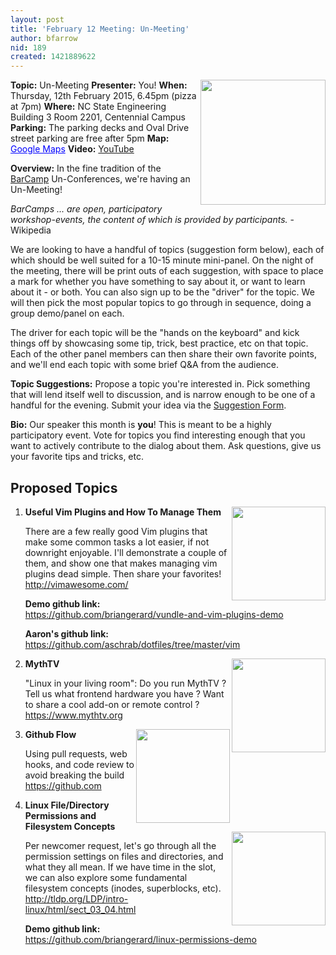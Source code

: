 ```yaml
---
layout: post
title: 'February 12 Meeting: Un-Meeting'
author: bfarrow
nid: 189
created: 1421889622
---
```

<img src="/~bgerard/learn.all.the.things.jpg" align=right width=200>
<strong>Topic:</strong> Un-Meeting
<strong>Presenter:</strong> You!
<strong>When:</strong> Thursday, 12th February 2015, 6.45pm (pizza at 7pm)
<strong>Where:</strong> NC State Engineering Building 3 Room 2201, Centennial Campus
<strong>Parking:</strong> The parking decks and Oval Drive street parking are free after 5pm
<strong>Map:</strong> <a href="https://maps.google.com/maps?f=q&amp;source=embed&amp;hl=en&amp;geocode=&amp;q=ncsu+dept+of+electrical+and+computer+engineering&amp;aq=&amp;sll=35.77222,-78.674281&amp;sspn=0.001717,0.002307&amp;num=10&amp;ie=UTF8&amp;hq=ncsu+dept+of+electrical+and+computer+engineering&amp;hnear=&amp;ll=35.772117,-78.673933&amp;spn=0.004856,0.004613&amp;t=h&amp;z=14&amp;iwloc=A&amp;cid=7201020630335914881" style="color:#0000FF;text-align:left">Google Maps</a>
<strong>Video:</strong> <a href="https://www.youtube.com/watch?v=ofDDLhblOnc">YouTube</a> 

<strong>Overview:</strong>
In the fine tradition of the <a href="http://en.wikipedia.org/wiki/BarCamp">BarCamp</a> Un-Conferences, we're having an Un-Meeting!

<em>BarCamps ... are open, participatory workshop-events, the content of which is provided by participants.</em> - Wikipedia

We are looking to have a handful of topics (suggestion form below), each of which should be well suited for a 10-15 minute mini-panel.  On the night of the meeting, there will be print outs of each suggestion, with space to place a mark for whether you have something to say about it, or want to learn about it - or both.  You can also sign up to be the "driver" for the topic.  We will then pick the most popular topics to go through in sequence, doing a group demo/panel on each.

The driver for each topic will be the "hands on the keyboard" and kick things off by showcasing some tip, trick, best practice, etc on that topic.  Each of the other panel members can then share their own favorite points, and we'll end each topic with some brief Q&A from the audience.

<strong>Topic Suggestions:</strong>
Propose a topic you're interested in.  Pick something that will lend itself well to discussion, and is narrow enough to be one of a handful for the evening.  Submit your idea via the <a href="http://goo.gl/forms/WQht89kz8D">Suggestion Form</a>.

<strong>Bio:</strong>
Our speaker this month is <strong>you</strong>!  This is meant to be a highly participatory event.  Vote for topics you find interesting enough that you want to actively contribute to the dialog about them.  Ask questions, give us your favorite tips and tricks, etc.

<h2>Proposed Topics</h2>
<ol>

<li><strong>Useful Vim Plugins and How To Manage Them</strong> <img src="http://upload.wikimedia.org/wikipedia/commons/9/9f/Vimlogo.svg" align="right" width="150">

There are a few really good Vim plugins that make some common tasks a lot easier, if not downright enjoyable. I'll demonstrate a couple of them, and show one that makes managing vim plugins dead simple. Then share your favorites!
<a href="http://vimawesome.com/">http://vimawesome.com/</a>

<strong>Demo github link:</strong> <a href="https://github.com/briangerard/vundle-and-vim-plugins-demo">https://github.com/briangerard/vundle-and-vim-plugins-demo</a>

<strong>Aaron's github link:</strong> <a href="https://github.com/aschrab/dotfiles/tree/master/vim">https://github.com/aschrab/dotfiles/tree/master/vim</a>
</li>

<li><strong>MythTV</strong> <img src="https://www.mythtv.org/img/mythtv.png" align="right" width="150">

"Linux in your living room": Do you run MythTV ? Tell us what frontend hardware you have ? Want to share a cool add-on or remote control ?
<a href="https://www.mythtv.org">https://www.mythtv.org</a>
</li>

<li><strong>Github Flow</strong> <img src="http://trilug.org/~bgerard/Octocat.jpg" align="right" width="150">

Using pull requests, web hooks, and code review to avoid breaking the build
<a href="https://github.com">https://github.com</a>
</li>

<li><strong>Linux File/Directory Permissions and Filesystem Concepts</strong> <img src="http://upload.wikimedia.org/wikipedia/commons/a/af/Tux.png" align="right" width="150">

Per newcomer request, let's go through all the permission settings on files and directories, and what they all mean.  If we have time in the slot, we can also explore some fundamental filesystem concepts (inodes, superblocks, etc).
<a href="http://tldp.org/LDP/intro-linux/html/sect_03_04.html">http://tldp.org/LDP/intro-linux/html/sect_03_04.html</a>

<strong>Demo github link:</strong> <a href="https://github.com/briangerard/linux-permissions-demo">https://github.com/briangerard/linux-permissions-demo</a>
</li>

</ol>
<!-- TEMPLATE
<li><strong></strong> <img src="" align="right" width="150">

<a href=""></a>
</li>

-->

<em>Source for the original version of the "Learn All The Things!" image: <a href="http://hyperboleandahalf.blogspot.com/2010/06/this-is-why-ill-never-be-adult.html">Hyperbole and a Half</a></em>
